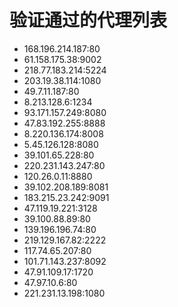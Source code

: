 # 验证通过的代理列表

 - 168.196.214.187:80
 - 61.158.175.38:9002
 - 218.77.183.214:5224
 - 203.19.38.114:1080
 - 49.7.11.187:80
 - 8.213.128.6:1234
 - 93.171.157.249:8080
 - 47.83.192.255:8888
 - 8.220.136.174:8008
 - 5.45.126.128:8080
 - 39.101.65.228:80
 - 220.231.143.247:80
 - 120.26.0.11:8880
 - 39.102.208.189:8081
 - 183.215.23.242:9091
 - 47.119.19.221:3128
 - 39.100.88.89:80
 - 139.196.196.74:80
 - 219.129.167.82:2222
 - 117.74.65.207:80
 - 101.71.143.237:8092
 - 47.91.109.17:1720
 - 47.97.10.6:80
 - 221.231.13.198:1080
